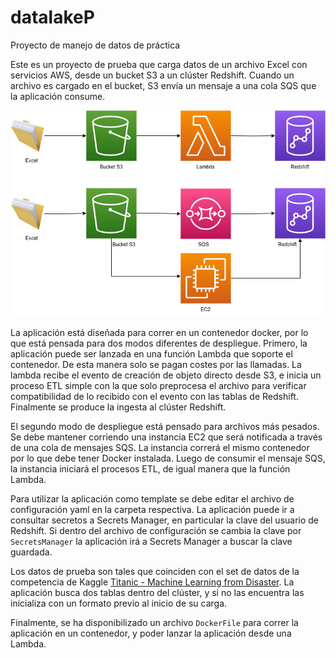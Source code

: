 # datalakeP
Proyecto de manejo de datos de práctica

Este es un proyecto de prueba que carga datos de un archivo Excel con servicios AWS, desde un bucket S3 a un clúster Redshift. Cuando un archivo es cargado en el bucket, S3 envía un mensaje a una cola SQS que la aplicación consume. 

![Diagrama_datalakep.png](/resources/Diagrama_datalakep.png "Diagrama de flujo datalakep.")

La aplicación está diseñada para correr en un contenedor docker, por lo que está pensada para dos modos diferentes de despliegue. Primero, la aplicación puede ser lanzada en una función Lambda que soporte el contenedor. De esta manera solo se pagan costes por las llamadas. La lambda recibe el evento de creación de objeto directo desde S3, e inicia un proceso ETL simple con la que solo preprocesa el archivo para verificar compatibilidad de lo recibido con el evento con las tablas de Redshift. Finalmente se produce la ingesta al clúster Redshift. 

El segundo modo de despliegue está pensado para archivos más pesados. Se debe mantener corriendo una instancia EC2 que será notificada a través de una cola de mensajes SQS. La instancia correrá el mismo contenedor por lo que debe tener Docker instalada. Luego de consumir el mensaje SQS, la instancia iniciará el procesos ETL, de igual manera que la función Lambda. 

Para utilizar la aplicación como template se debe editar el archivo de configuración yaml en la carpeta respectiva. La aplicación puede ir a consultar secretos a Secrets Manager, en particular la clave del usuario de Redshift. Si dentro del archivo de configuración se cambia la clave por ```SecretsManager``` la aplicación irá a Secrets Manager a buscar la clave guardada.

Los datos de prueba son tales que coinciden con el set de datos de la competencia de Kaggle [Titanic - Machine Learning from Disaster](https://www.kaggle.com/competitions/titanic/data). La aplicación busca dos tablas dentro del clúster, y si no las encuentra las inicializa con un formato previo al inicio de su carga.

Finalmente, se ha disponibilizado un archivo ```DockerFile``` para correr la aplicación en un contenedor, y poder lanzar la aplicación desde una Lambda.